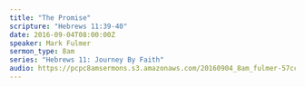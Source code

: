 ```yaml
---
title: "The Promise"
scripture: "Hebrews 11:39-40"
date: 2016-09-04T08:00:00Z
speaker: Mark Fulmer
sermon_type: 8am
series: "Hebrews 11: Journey By Faith"
audio: https://pcpc8amsermons.s3.amazonaws.com/20160904_8am_fulmer-57cc73a986c3e.mp3 
---
```



